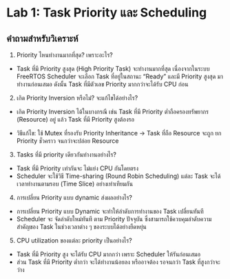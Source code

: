 # Lab 1: Task Priority และ Scheduling
## คำถามสำหรับวิเคราะห์
1. Priority ไหนทำงานมากที่สุด? เพราะอะไร?
- Task ที่มี Priority สูงสุด (High Priority Task) จะทำงานมากที่สุด
เนื่องจากในระบบ FreeRTOS Scheduler จะเลือก Task ที่อยู่ในสถานะ “Ready” และมี Priority สูงสุด มาทำงานก่อนเสมอ
ดังนั้น Task ที่มีตัวเลข Priority มากกว่าจะได้รับ CPU ก่อน
2. เกิด Priority Inversion หรือไม่? จะแก้ไขได้อย่างไร?
- เกิด Priority Inversion ได้ในบางกรณี
เช่น Task ที่มี Priority ต่ำถือครองทรัพยากร (Resource) อยู่ แล้ว Task ที่มี Priority สูงต้องรอ

- วิธีแก้ไข:
ใช้ Mutex ที่รองรับ Priority Inheritance → Task ที่ถือ Resource จะถูก ยก Priority ชั่วคราว จนกว่าจะปล่อย Resource
3. Tasks ที่มี priority เดียวกันทำงานอย่างไร?
- Task ที่มี Priority เท่ากันจะ ไม่แย่ง CPU กันโดยตรง
- Scheduler จะใช้วิธี Time-sharing (Round Robin Scheduling)
แต่ละ Task จะได้เวลาทำงานตามรอบ (Time Slice) อย่างเท่าเทียมกัน
4. การเปลี่ยน Priority แบบ dynamic ส่งผลอย่างไร?
- การเปลี่ยน Priority แบบ Dynamic จะทำให้ลำดับการทำงานของ Task เปลี่ยนทันที
- Scheduler จะ จัดลำดับใหม่ทันที ตาม Priority ปัจจุบัน
ซึ่งสามารถใช้ควบคุมลำดับความสำคัญของ Task ในช่วงเวลาต่าง ๆ ของระบบได้อย่างยืดหยุ่น
5. CPU utilization ของแต่ละ priority เป็นอย่างไร?
- Task ที่มี Priority สูง จะได้รับ CPU มากกว่า เพราะ Scheduler ให้รันก่อนเสมอ
- ส่วน Task ที่มี Priority ต่ำกว่า จะได้ทำงานน้อยลง หรืออาจต้อง รอจนกว่า Task ที่สูงกว่าจะว่าง
